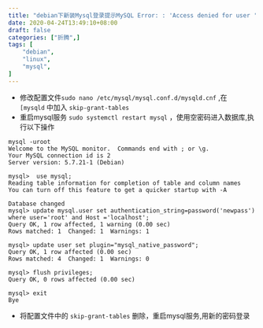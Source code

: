 ```yaml
---
title: "debian下新装Mysql登录提示MySQL Error: : 'Access denied for user 'root'@'localhost'的解决办法"
date: 2020-04-24T13:49:10+08:00
draft: false
categories: ["折腾",]
tags: [
    "debian",
	"linux",
    "mysql",
]
---
```


- 修改配置文件`sudo nano /etc/mysql/mysql.conf.d/mysqld.cnf` ,在 `[mysqld` 中加入 `skip-grant-tables`  
- 重启mysql服务 `sudo systemctl restart mysql` ，使用空密码进入数据库,执行以下操作
```shell
mysql -uroot
Welcome to the MySQL monitor.  Commands end with ; or \g.
Your MySQL connection id is 2
Server version: 5.7.21-1 (Debian)

mysql>  use mysql;
Reading table information for completion of table and column names
You can turn off this feature to get a quicker startup with -A

Database changed
mysql> update mysql.user set authentication_string=password('newpass') where user='root' and Host ='localhost';
Query OK, 1 row affected, 1 warning (0.00 sec)
Rows matched: 1  Changed: 1  Warnings: 1

mysql> update user set plugin="mysql_native_password";
Query OK, 1 row affected (0.00 sec)
Rows matched: 4  Changed: 1  Warnings: 0

mysql> flush privileges;
Query OK, 0 rows affected (0.00 sec)

mysql> exit
Bye
```

- 将配置文件中的 `skip-grant-tables` 删除，重启mysql服务,用新的密码登录
